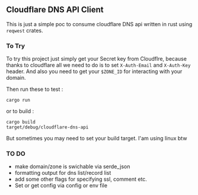 ## Cloudflare DNS API Client

This is just a simple poc to consume cloudflare DNS api written in rust using `reqwest` crates.


### To Try
To try this project just simply get your Secret key from Cloudflre, because thanks to cloudflare all we need to do is to set `X-Auth-Email` and `X-Auth-Key` header. And also you need to get your `$ZONE_ID` for interacting with your domain. 

Then run these to test :
```
cargo run 
```
or to build :
```
cargo build 
target/debug/cloudflare-dns-api
```

But sometimes you may need to set your build target. I'am using linux btw


### TO DO
- make domain/zone is swichable via serde_json
- formatting output for dns list/record list
- add some other flags for specifying ssl, comment etc. 
- Set or get config via config or env file